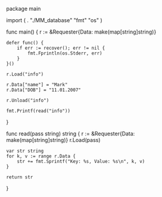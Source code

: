 package main

import (
	. "./MM_database"
	"fmt"
	"os"
)

func main() {
	r := &Requester{Data: make(map[string]string)}

	defer func() {
		if err := recover(); err != nil {
			fmt.Fprintln(os.Stderr, err)
		}
	}()

	r.Load("info")

	r.Data["name"] = "Mark"
	r.Data["DOB"] = "11.01.2007"

	r.Unload("info")

	fmt.Printf(read("info"))
}

func read(pass string) string {
	r := &Requester{Data: make(map[string]string)}
	r.Load(pass)

	var str string
	for k, v := range r.Data {
		str += fmt.Sprintf("Key: %s, Value: %s\n", k, v)
	}

	return str
}
